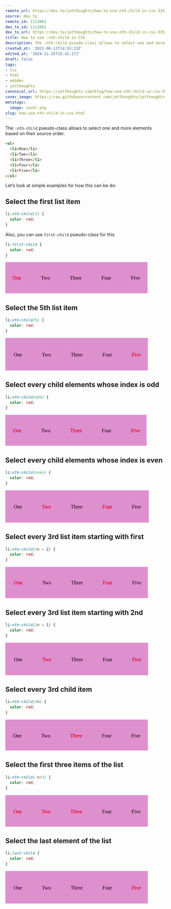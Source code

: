 ```yaml
---
remote_url: https://dev.to/jetthoughts/how-to-use-nth-child-in-css-535
source: dev_to
remote_id: 1113061
dev_to_id: 1113061
dev_to_url: https://dev.to/jetthoughts/how-to-use-nth-child-in-css-535
title: How to use :nth-child in CSS
description: The :nth-child pseudo-class allows to select one and more elements based on their source...
created_at: '2022-06-13T14:53:23Z'
edited_at: '2024-11-25T15:41:17Z'
draft: false
tags:
- css
- html
- webdev
- jetthoughts
canonical_url: https://jetthoughts.com/blog/how-use-nth-child-in-css-html/
cover_image: https://raw.githubusercontent.com/jetthoughts/jetthoughts.github.io/master/content/blog/how-use-nth-child-in-css-html/cover.png
metatags:
  image: cover.png
slug: how-use-nth-child-in-css-html
---
```

The `:nth-child` pseudo-class allows to select one and more elements based on their source order.

```html
<ul>
  <li>One</li>
  <li>Two</li>
  <li>Three</li>
  <li>Four</li>
  <li>Five</li>
</ul>
```

Let’s look at simple examples for how this can be do:

## Select the first list item

```css
li:nth-child(1) {
  color: red;
}
```

Also, you can use `first-child` pseudo-class for this

```css
li:first-child {
  color: red;
}
```

![Image description](file_0.png)

## Select the 5th list item

```css
li:nth-child(5) {
  color: red;
}
```

![Image description](file_1.png)

## Select every child elements whose index is odd

```css
li:nth-child(odd) {
  color: red;
}
```

![Image description](file_2.png)

## Select every child elements whose index is even

```css
li:nth-child(even) {
  color: red;
}
```

![Image description](file_3.png)

## Select every 3rd list item starting with first

```css
li:nth-child(3n — 2) {
  color: red;
}
```

![Image description](file_4.png)

## Select every 3rd list item starting with 2nd

```css
li:nth-child(3n — 1) {
  color: red;
}
```

![Image description](file_5.png)
  
## Select every 3rd child item

```css
li:nth-child(3n) {
  color: red;
}
```

![Image description](file_6.png)

## Select the first three items of the list

```css
li:nth-child(-n+3) {
  color: red;
}
```

![Image description](file_7.png)

## Select the last element of the list

```css
li:last-child {
  color: red;
}
```

![Image description](file_8.png)
